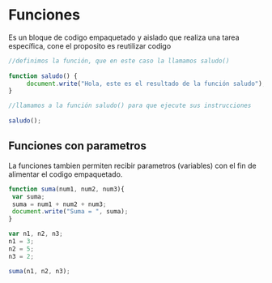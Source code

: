 # Funciones

Es un bloque de codigo empaquetado y aislado que realiza una tarea específica, cone el proposito es reutilizar codigo 

```javascript
//definimos la función, que en este caso la llamamos saludo()
 
function saludo() { 
     document.write("Hola, este es el resultado de la función saludo");
}

//llamamos a la función saludo() para que ejecute sus instrucciones
 
saludo();
```

## Funciones con parametros

La funciones tambien permiten recibir parametros (variables) con el fin de alimentar el codigo empaquetado.

```javascript
function suma(num1, num2, num3){
 var suma;
 suma = num1 + num2 + num3;
 document.write("Suma = ", suma);
}

var n1, n2, n3;
n1 = 3;
n2 = 5;
n3 = 2;

suma(n1, n2, n3);
```
